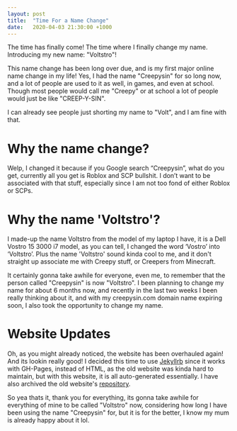 ```yaml
---
layout: post
title:  "Time For a Name Change"
date:   2020-04-03 21:30:00 +1000
---
```


The time has finally come! The time where I finally change my name. Introducing my new name: "Voltstro"!

This name change has been long over due, and is my first major online name change in my life! Yes, I had the name "Creepysin" for so long now, and a lot of people are used to it as well, in games, and even at school. Though most people would call me "Creepy" or at school a lot of people would just be like "CREEP-Y-SIN".

I can already see people just shorting my name to "Volt", and I am fine with that.

# Why the name change?

Welp, I changed it because if you Google search “Creepysin”, what do you get, currently all you get is Roblox and SCP bullshit. I don’t want to be associated with that stuff, especially since I am not too fond of either Roblox or SCPs. 

# Why the name 'Voltstro'?

I made-up the name Voltstro from the model of my laptop I have, it is a Dell Vostro 15 3000 i7 model, as you can tell, I changed the word ‘Vostro’ into ‘Voltstro’. Plus the name 'Voltstro' sound kinda cool to me, and it don't straight up associate me with Creepy stuff, or Creepers from Minecraft.

It certainly gonna take awhile for everyone, even me, to remember that the person called "Creepysin" is now "Voltstro". I been planning to change my name for about 6 months now, and recently in the last two weeks I been really thinking about it, and with my creepysin.com domain name expiring soon, I also took the opportunity to change my name.

# Website Updates

Oh, as you might already noticed, the website has been overhauled again! And its lookin really good! I decided this time to use [Jekyllrb](https://jekyllrb.com/) since it works with GH-Pages, instead of HTML, as the old website was kinda hard to maintain, but with this website, it is all auto-generated essentially. I have also archived the old website's [repository](https://github.com/Voltstro/creepysin.com).

So yea thats it, thank you for everything, its gonna take awhile for everything of mine to be called "Voltstro" now, considering how long I have been using the name "Creepysin" for, but it is for the better, I know my mum is already happy about it lol.